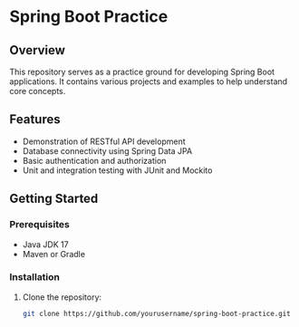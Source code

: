 # Spring Boot Practice

## Overview
This repository serves as a practice ground for developing Spring Boot applications. It contains various projects and examples to help understand core concepts.

## Features
- Demonstration of RESTful API development
- Database connectivity using Spring Data JPA
- Basic authentication and authorization
- Unit and integration testing with JUnit and Mockito

## Getting Started

### Prerequisites
- Java JDK 17
- Maven or Gradle

### Installation
1. Clone the repository:
   ```bash
   git clone https://github.com/yourusername/spring-boot-practice.git

